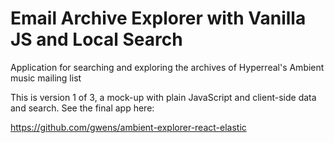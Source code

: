 # Email Archive Explorer with Vanilla JS and Local Search

Application for searching and exploring the archives of Hyperreal's Ambient music mailing list

This is version 1 of 3, a mock-up with plain JavaScript and client-side data and search. See the final app here: 

https://github.com/gwens/ambient-explorer-react-elastic